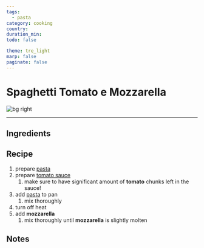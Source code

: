 ```yaml
---
tags:
  - pasta
category: cooking
country:
duration_min:
todo: false

theme: tre_light
marp: false
paginate: false
---
```


# Spaghetti Tomato e Mozzarella

![bg right](../../gfx/PXL_20250127_011922751.jpg)

---

## Ingredients

## Recipe
1. prepare [pasta](Pasta.md)
1. prepare [tomato sauce](./SauceTomato.md)
    1. make sure to have significant amount of **tomato** chunks left in the sauce!
1. add [pasta](Pasta.md) to pan
    1. mix thoroughly
1. turn off heat
1. add **mozzarella**
    1. mix thoroughly until **mozzarella** is slightly molten

## Notes



